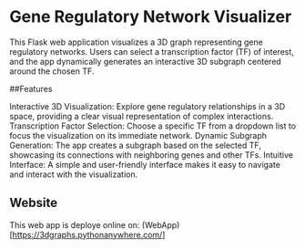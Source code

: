 # Gene Regulatory Network Visualizer
This Flask web application visualizes a 3D graph representing gene regulatory networks. Users can select a transcription factor (TF) of interest, and the app dynamically generates an interactive 3D subgraph centered around the chosen TF.

##Features

Interactive 3D Visualization: Explore gene regulatory relationships in a 3D space, providing a clear visual representation of complex interactions.
Transcription Factor Selection: Choose a specific TF from a dropdown list to focus the visualization on its immediate network.
Dynamic Subgraph Generation: The app creates a subgraph based on the selected TF, showcasing its connections with neighboring genes and other TFs.
Intuitive Interface: A simple and user-friendly interface makes it easy to navigate and interact with the visualization.

## Website
This web app is deploye online on: (WebApp)[https://3dgraphs.pythonanywhere.com/]
